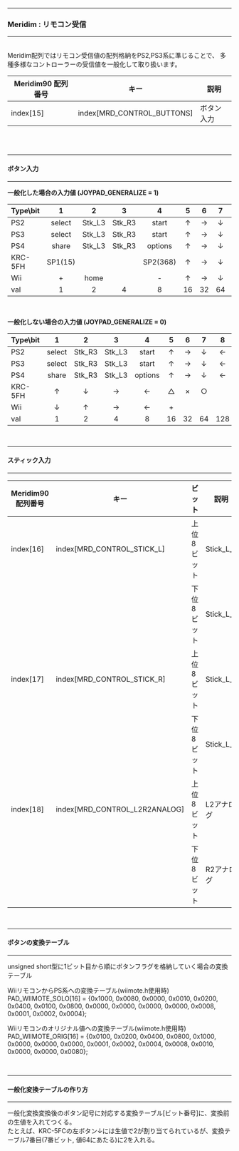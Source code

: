 <hr>
<h3> Meridim : リモコン受信 </h3>  
<hr>
<br>
Meridim配列ではリモコン受信値の配列格納をPS2,PS3系に準じることで、  
多種多様なコントローラーの受信値を一般化して取り扱います。  

|Meridim90 配列番号|キー|説明|
|-|-|-|
|index[15]|index[MRD_CONTROL_BUTTONS]|ボタン入力|  

<br>
<br>
<hr>

<h4> <b>ボタン入力</b> </h4>  
<hr>

**一般化した場合の入力値 (JOYPAD_GENERALIZE = 1)**

|Type\bit|1|2|3|4|5|6|7|8|9|10|11|12|13|14|15|16|||
|-|:-:|:-:|:-:|:-:|:-:|:-:|:-:|:-:|:-:|:-:|:-:|:-:|:-:|:-:|:-:|:-:|:-:|:-:|
|PS2|select|Stk_L3|Stk_R3|start  |↑|→|↓|←|L2|R2|L1|R1|△|○|×|□|||
|PS3|select|Stk_L3|Stk_R3|start  |↑|→|↓|←|L2|R2|L1|R1|△|○|×|□|ps||
|PS4|share |Stk_L3|Stk_R3|options|↑|→|↓|←|L2|R2|L1|R1|△|○|×|□|ps|touch|
|KRC-5FH|SP1(15)|||SP2(368)|↑|→|↓|←|L2|R2|L1|R1|△|○|×|□|||
|Wii|+     |home  |      |-      |↑|→|↓|←|   |    |    |    |○A|○2|○1|□B|||
|val|1     |2     |4     |8      |16|32|64|128   |256|512 |1024|2048|4096|8192   |16384 | 32768|80|160|

<br>

**一般化しない場合の入力値 (JOYPAD_GENERALIZE = 0)**

|Type\bit|1|2|3|4|5|6|7|8|9|10|11|12|13|14|15|16|||
|-|:-:|:-:|:-:|:-:|:-:|:-:|:-:|:-:|:-:|:-:|:-:|:-:|:-:|:-:|:-:|:-:|:-:|:-:|
|PS2|select|Stk_R3|Stk_L3|start  |↑|→|↓|←|L2|R2|L1|R1|△|○|×|□|||
|PS3|select|Stk_R3|Stk_L3|start  |↑|→|↓|←|L2|R2|L1|R1|△|○|×|□|||
|PS4|share |Stk_R3|Stk_L3|options|↑|→|↓|←|L2|R2|L1|R1|△|○|×|□|||
|KRC-5FH|↑|↓|→|←|△|×|○||□|L1|L2|R1|R2||||SP1|SP2|
|Wii|↓|↑|→|←|+||||○2|○1|□B|○A|-|||home|||
|val|1|2|4|8|16|32|64|128|256|512|1024|2048|4096|8192|16384|32768|15|368|

<br>

<hr>
<h4> <b>スティック入力</b> </h4>  
<hr>

|Meridim90 配列番号|キー|ビット|説明|val|
|-|-|-|-|-|
|index[16]|index[MRD_CONTROL_STICK_L]|上位8ビット|Stick_L_x|-127~+127|
| | |下位8ビット|Stick_L_y|-127~+127|
|index[17]|index[MRD_CONTROL_STICK_R]|上位8ビット|Stick_L_x|-127~+127|
| | |下位8ビット|Stick_L_y|-127~+127|
|index[18]|index[MRD_CONTROL_L2R2ANALOG]|上位8ビット|L2アナログ|0~+255|
| | |下位8ビット|R2アナログ|0~255|

<br>

<hr>
<h4> <b>ボタンの変換テーブル</b> </h4>  
<hr>

unsigned short型に1ビット目から順にボタンフラグを格納していく場合の変換テーブル  

WiiリモコンからPS系への変換テーブル(wiimote.h使用時)  
PAD_WIIMOTE_SOLO[16] = {0x1000, 0x0080, 0x0000, 0x0010, 0x0200, 0x0400, 0x0100, 0x0800, 0x0000, 0x0000, 0x0000, 0x0000, 0x0008, 0x0001, 0x0002, 0x0004};

Wiiリモコンのオリジナル値への変換テーブル(wiimote.h使用時)    
PAD_WIIMOTE_ORIG[16] = {0x0100, 0x0200, 0x0400, 0x0800, 0x1000, 0x0000, 0x0000, 0x0000, 0x0001, 0x0002, 0x0004, 0x0008, 0x0010, 0x0000, 0x0000, 0x0080};
  
<br>
  
<hr>
<h4> <b>一般化変換テーブルの作り方</b> </h4>  
<hr>
  
一般化変換変換後のボタン記号に対応する変換テーブル[ビット番号]に、変換前の生値を入れてつくる。  
たとえば、KRC-5FCの左ボタン↓には生値で2が割り当てられているが、変換テーブル7番目(7番ビット, 値64にあたる)に2を入れる。  

